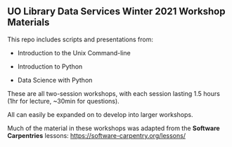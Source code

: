 ## UO Library Data Services Winter 2021 Workshop Materials

This repo includes scripts and presentations from:

 - Introduction to the Unix Command-line

 - Introduction to Python

 - Data Science with Python

These are all two-session workshops, with each session
lasting 1.5 hours (1hr for lecture, ~30min for questions).

All can easily be expanded on to develop into larger workshops.

Much of the material in these workshops was adapted from the 
**Software Carpentries** lessons: https://software-carpentry.org/lessons/
